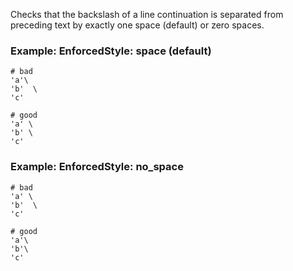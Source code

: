 Checks that the backslash of a line continuation is separated from
preceding text by exactly one space (default) or zero spaces.

### Example: EnforcedStyle: space (default)
    # bad
    'a'\
    'b'  \
    'c'

    # good
    'a' \
    'b' \
    'c'

### Example: EnforcedStyle: no_space
    # bad
    'a' \
    'b'  \
    'c'

    # good
    'a'\
    'b'\
    'c'